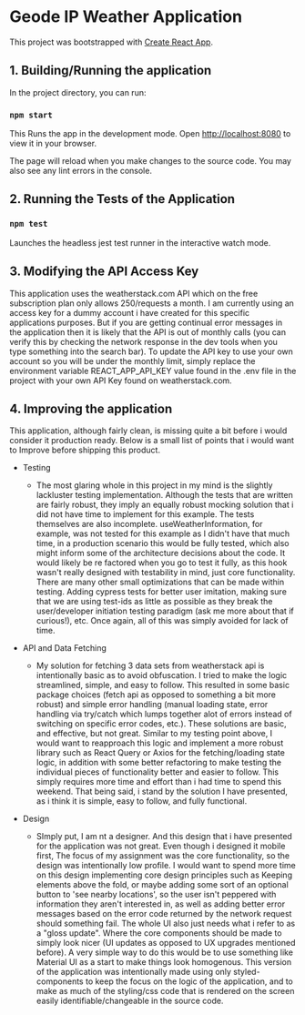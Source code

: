 # Geode IP Weather Application

This project was bootstrapped with [Create React App](https://github.com/facebook/create-react-app).

## 1. Building/Running the application

In the project directory, you can run:

### `npm start`

This Runs the app in the development mode.
Open [http://localhost:8080](http://localhost:8080) to view it in your browser.

The page will reload when you make changes to the source code.
You may also see any lint errors in the console.

## 2. Running the Tests of the Application

### `npm test`

Launches the headless jest test runner in the interactive watch mode.

## 3. Modifying the API Access Key

This application uses the weatherstack.com API which on the free subscription plan only allows 250/requests a month. I am currently using an access key for a dummy account i have created for this specific applications purposes. But if you are getting continual error messages in the application then it is likely that the API is out of monthly calls (you can verify this by checking the network response in the dev tools when you type something into the search bar). To update the API key to use your own account so you will be under the monthly limit, simply replace the environment variable REACT_APP_API_KEY value found in the .env file in the project with your own API Key found on weatherstack.com.

## 4. Improving the application

This application, although fairly clean, is missing quite a bit before i would consider it production ready. Below is a small list of points that i would want to Improve before shipping this product.

- Testing

  - The most glaring whole in this project in my mind is the slightly lackluster testing implementation. Although the tests that are written are fairly robust, they imply an equally robust mocking solution that i did not have time to implement for this example. The tests themselves are also incomplete. useWeatherInformation, for example, was not tested for this example as I didn't have that much time, in a production scenario this would be fully tested, which also might inform some of the architecture decisions about the code. It would likely be re factored when you go to test it fully, as this hook wasn't really designed with testability in mind, just core functionality. There are many other small optimizations that can be made within testing. Adding cypress tests for better user imitation, making sure that we are using test-ids as little as possible as they break the user/developer initiation testing paradigm (ask me more about that if curious!), etc. Once again, all of this was simply avoided for lack of time.

- API and Data Fetching

  - My solution for fetching 3 data sets from weatherstack api is intentionally basic as to avoid obfuscation. I tried to make the logic streamlined, simple, and easy to follow. This resulted in some basic package choices (fetch api as opposed to something a bit more robust) and simple error handling (manual loading state, error handling via try/catch which lumps together alot of errors instead of switching on specific error codes, etc.). These solutions are basic, and effective, but not great. Similar to my testing point above, I would want to reapproach this logic and implement a more robust library such as React Query or Axios for the fetching/loading state logic, in addition with some better refactoring to make testing the individual pieces of functionality better and easier to follow. This simply requires more time and effort than i had time to spend this weekend. That being said, i stand by the solution I have presented, as i think it is simple, easy to follow, and fully functional.

- Design

  - SImply put, I am nt a designer. And this design that i have presented for the application was not great. Even though i designed it mobile first, The focus of my assignment was the core functionality, so the design was intentionally low profile. I would want to spend more time on this design implementing core design principles such as Keeping elements above the fold, or maybe adding some sort of an optional button to 'see nearby locations', so the user isn't peppered with information they aren't interested in, as well as adding better error messages based on the error code returned by the network request should something fail. The whole UI also just needs what i refer to as a "gloss update". Where the core components should be made to simply look nicer (UI updates as opposed to UX upgrades mentioned before). A very simple way to do this would be to use something like Material UI as a start to make things look homogenous. This version of the application was intentionally made using only styled-components to keep the focus on the logic of the application, and to make as much of the styling/css code that is rendered on the screen easily identifiable/changeable in the source code.
